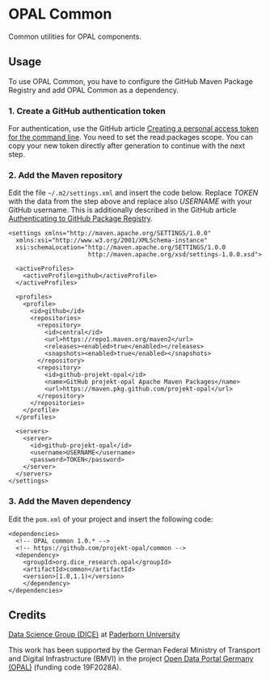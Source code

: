 # OPAL Common

Common utilities for OPAL components.

## Usage

To use OPAL Common, you have to configure the GitHub Maven Package Registry and add OPAL Common as a dependency.

### 1. Create a GitHub authentication token

For authentication, use the GitHub article [Creating a personal access token for the command line](https://help.github.com/en/articles/creating-a-personal-access-token-for-the-command-line). You need to set the read:packages scope. You can copy your new token directly after generation to continue with the next step.

### 2. Add the Maven repository

Edit the file `~/.m2/settings.xml` and insert the code below.
Replace _TOKEN_ with the data from the step above and replace also _USERNAME_ with your GitHub username.
This is additionally described in the GitHub article [Authenticating to GitHub Package Registry](https://help.github.com/en/articles/configuring-apache-maven-for-use-with-github-package-registry#authenticating-to-github-package-registry).

```
<settings xmlns="http://maven.apache.org/SETTINGS/1.0.0"
  xmlns:xsi="http://www.w3.org/2001/XMLSchema-instance"
  xsi:schemaLocation="http://maven.apache.org/SETTINGS/1.0.0
                      http://maven.apache.org/xsd/settings-1.0.0.xsd">

  <activeProfiles>
    <activeProfile>github</activeProfile>
  </activeProfiles>

  <profiles>
    <profile>
      <id>github</id>
      <repositories>
        <repository>
          <id>central</id>
          <url>https://repo1.maven.org/maven2</url>
          <releases><enabled>true</enabled></releases>
          <snapshots><enabled>true</enabled></snapshots>
        </repository>
        <repository>
          <id>github-projekt-opal</id>
          <name>GitHub projekt-opal Apache Maven Packages</name>
          <url>https://maven.pkg.github.com/projekt-opal</url>
        </repository>
      </repositories>
    </profile>
  </profiles>

  <servers>
    <server>
      <id>github-projekt-opal</id>
      <username>USERNAME</username>
      <password>TOKEN</password>
    </server>
  </servers>
</settings>
```

### 3. Add the Maven dependency

Edit the `pom.xml` of your project and insert the following code:

```
<dependencies>
  <!-- OPAL common 1.0.* -->
  <!-- https://github.com/projekt-opal/common -->
  <dependency>
    <groupId>org.dice_research.opal</groupId>
    <artifactId>common</artifactId>
    <version>[1.0,1.1)</version>
    </dependency>
</dependencies>
```

## Credits

[Data Science Group (DICE)](https://dice-research.org/) at [Paderborn University](https://www.uni-paderborn.de/)

This work has been supported by the German Federal Ministry of Transport and Digital Infrastructure (BMVI) in the project [Open Data Portal Germany (OPAL)](http://projekt-opal.de/) (funding code 19F2028A).

